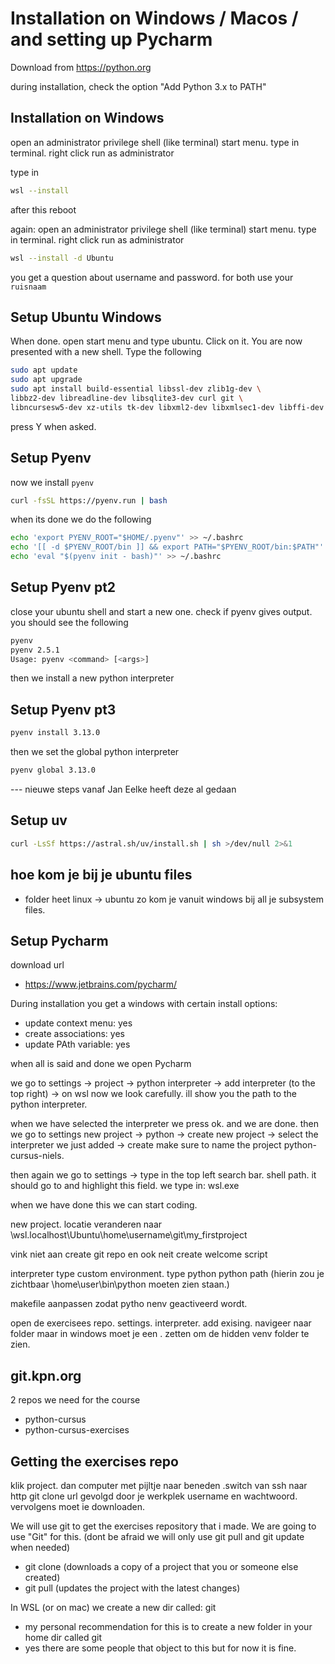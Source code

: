 # Installation on Windows / Macos / and setting up Pycharm

Download from <https://python.org>

during installation, check the option "Add Python 3.x to PATH"


<!--
why not use windows store version?

- does not automatically resolve the maximum path limit (260 characters)
  manual fix: regedit: set `HKEY_LOCAL_MACHINE\SYSTEM\CurrentControlSet\Control\FileSystem\LongPathsEnabled` to `1`
- does not put executables on PATH (instead of "flask" we have to run "python -m flask")
-->

## Installation on Windows

open an administrator privilege shell (like terminal) start menu. type in terminal. right click run as administrator

type in
```sh
wsl --install
```
after this reboot

again: open an administrator privilege shell (like terminal) start menu. type in terminal. right click run as administrator

```sh
wsl --install -d Ubuntu
```
you get a question about username and password.
for both use your `ruisnaam`

## Setup Ubuntu Windows

When done. open start menu and type ubuntu. Click on it.
You are now presented with a new shell. Type the following

```sh
sudo apt update
sudo apt upgrade
sudo apt install build-essential libssl-dev zlib1g-dev \
libbz2-dev libreadline-dev libsqlite3-dev curl git \
libncursesw5-dev xz-utils tk-dev libxml2-dev libxmlsec1-dev libffi-dev liblzma-dev
```
press Y when asked.

## Setup Pyenv

now we install `pyenv`
```sh
curl -fsSL https://pyenv.run | bash
```
when its done we do the following
```sh
echo 'export PYENV_ROOT="$HOME/.pyenv"' >> ~/.bashrc
echo '[[ -d $PYENV_ROOT/bin ]] && export PATH="$PYENV_ROOT/bin:$PATH"' >> ~/.bashrc
echo 'eval "$(pyenv init - bash)"' >> ~/.bashrc
```
## Setup Pyenv pt2
close your ubuntu shell and start a new one.
check if pyenv gives output. you should see the following

```sh
pyenv
pyenv 2.5.1
Usage: pyenv <command> [<args>]
```

then we install a new python interpreter

## Setup Pyenv pt3
```sh
pyenv install 3.13.0
```
then we set the global python interpreter
```sh
pyenv global 3.13.0
```

--- nieuwe steps vanaf Jan  Eelke heeft deze al gedaan
## Setup uv 
```sh
curl -LsSf https://astral.sh/uv/install.sh | sh >/dev/null 2>&1
```

## hoe kom je bij je ubuntu files

- folder heet linux -> ubuntu  zo kom je vanuit windows bij all je subsystem files.


## Setup Pycharm

download url
- https://www.jetbrains.com/pycharm/

During installation you get a windows with certain install options:
- update context menu: yes
- create associations: yes
- update PAth variable: yes

when all is said and done we open Pycharm

we go to settings -> project -> python interpreter -> add interpreter (to the top right) -> on wsl
now we look carefully. ill show you the path to the python interpreter.

when we have selected the interpreter we press ok. and we are done.
then we go to settings new project -> python -> create new project -> select the interpreter we just added -> create
make sure to name the project  python-cursus-niels.

then again we go to settings -> type in the top left search bar. shell path. it should go to and highlight this field.
we type in:  wsl.exe

when we have done this we can start coding.


new project.  locatie veranderen naar \\wsl.localhost\Ubuntu\home\username\git\my_firstproject

vink niet aan create git repo en ook neit create welcome script

interpreter type custom environment.
type python
python path (hierin zou je zichtbaar \home\user\bin\python moeten zien staan.)


makefile aanpassen zodat pytho nenv geactiveerd wordt.

open de exercisees repo. settings. interpreter. add exising. navigeer naar folder maar in windows moet je een . zetten om de hidden venv folder te zien.


## git.kpn.org

2 repos we need for the course
- python-cursus
- python-cursus-exercises


## Getting the exercises repo

klik project. dan computer met pijltje naar beneden .switch van ssh naar http
git clone url   gevolgd door je werkplek username en wachtwoord.
vervolgens moet ie downloaden.

We will use git to get the exercises repository that i made.
We are going to use "Git" for this.  (dont be afraid we will only use git pull and git update when needed)

- git clone      (downloads a copy of a project that you or someone else created)
- git pull       (updates the project with the latest changes) 

In WSL (or on mac) we create a new dir called: git
- my personal recommendation for this is to create a new folder in your home dir called git
- yes there are some people that object to this but for now it is fine.

```sh

```
